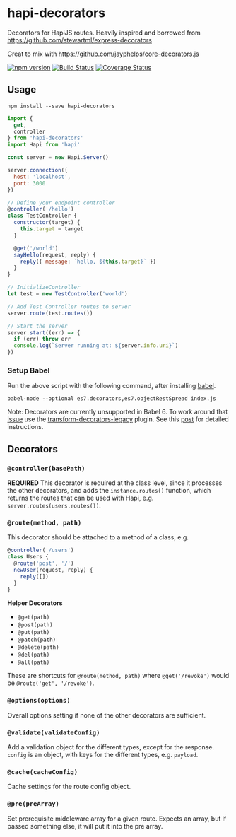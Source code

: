 # hapi-decorators

Decorators for HapiJS routes.
Heavily inspired and borrowed from https://github.com/stewartml/express-decorators

Great to mix with https://github.com/jayphelps/core-decorators.js

[![npm version](https://badge.fury.io/js/hapi-decorators.svg)](http://badge.fury.io/js/hapi-decorators)
[![Build Status](https://travis-ci.org/knownasilya/hapi-decorators.svg)](https://travis-ci.org/knownasilya/hapi-decorators)
[![Coverage Status](https://coveralls.io/repos/knownasilya/hapi-decorators/badge.svg?branch=master&service=github)](https://coveralls.io/github/knownasilya/hapi-decorators?branch=master)

## Usage

```no-highlight
npm install --save hapi-decorators
```

```js
import {
  get,
  controller
} from 'hapi-decorators'
import Hapi from 'hapi'

const server = new Hapi.Server()

server.connection({
  host: 'localhost',
  port: 3000
})

// Define your endpoint controller
@controller('/hello')
class TestController {
  constructor(target) {
    this.target = target
  }

  @get('/world')
  sayHello(request, reply) {
    reply({ message: `hello, ${this.target}` })
  }
}

// InitializeController
let test = new TestController('world')

// Add Test Controller routes to server
server.route(test.routes())

// Start the server
server.start((err) => {
  if (err) throw err
  console.log(`Server running at: ${server.info.uri}`)
})
```

### Setup Babel

Run the above script with the following command, after installing [babel].

```no-highlight
babel-node --optional es7.decorators,es7.objectRestSpread index.js
```

Note: Decorators are currently unsupported in Babel 6. To work around that [issue]
use the [transform-decorators-legacy] plugin. See this [post] for detailed instructions.


## Decorators

### `@controller(basePath)`

**REQUIRED** This decorator is required at the class level, since it processes the other decorators, and adds
the `instance.routes()` function, which returns the routes that can be used with Hapi, e.g. `server.routes(users.routes())`.


### `@route(method, path)`

This decorator should be attached to a method of a class, e.g.

```js
@controller('/users')
class Users {
  @route('post', '/')
  newUser(request, reply) {
    reply([])
  }
}
```

**Helper Decorators**

* `@get(path)`
* `@post(path)`
* `@put(path)`
* `@patch(path)`
* `@delete(path)`
* `@del(path)`
* `@all(path)`

These are shortcuts for `@route(method, path)` where `@get('/revoke')` would be `@route('get', '/revoke')`.

### `@options(options)`

Overall options setting if none of the other decorators are sufficient.

### `@validate(validateConfig)`

Add a validation object for the different types, except for the response.
`config` is an object, with keys for the different types, e.g. `payload`.

### `@cache(cacheConfig)`

Cache settings for the route config object.

### `@pre(preArray)`

Set prerequisite middleware array for a given route.
Expects an array, but if passed something else, it will put it into the pre array.

[babel]: https://www.npmjs.com/package/babel
[transform-decorators-legacy]: https://www.npmjs.com/package/babel-plugin-transform-decorators-legacy
[issue]: https://phabricator.babeljs.io/T2645
[post]: http://technologyadvice.github.io/es7-decorators-babel6
